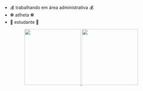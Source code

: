 * 💰 trabalhando em área administrativa 💰
* ⚽ atlheta ⚽ 
* 🚀 estudante 🚀

<div align="center">
  <a href="https://github.com/dieverson08">
  <img height="180em" src="https://github-readme-stats.vercel.app/api?username=dieverson&show_icons=true&theme=dark&include_all_commits=true&count_private=true"/>
  <img height="180em" src="https://github-readme-stats.vercel.app/api/top-langs/?username=rafaballerini&layout=compact&langs_count=7&theme=dracula"/>
</div>
